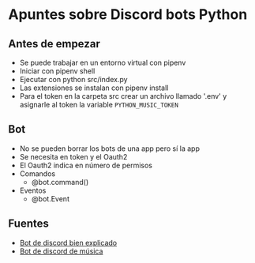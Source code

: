 # Apuntes sobre Discord bots Python

## Antes de empezar
* Se puede trabajar en un entorno virtual con pipenv
* Iniciar con pipenv shell
* Ejecutar con python src/index.py 
* Las extensiones se instalan con pipenv install 
* Para el token en la carpeta src crear un archivo llamado '.env' y asignarle al token la variable `PYTHON_MUSIC_TOKEN`

## Bot

* No se pueden borrar los bots de una app pero sí la app
* Se necesita en token y el Oauth2 
* El Oauth2 indica en número de permisos
* Comandos
  * @bot.command()
* Eventos
  * @bot.Event

## Fuentes

* [Bot de discord bien explicado](https://www.youtube.com/watch?v=05r7WsIXT-A)
* [Bot de discord de música](https://www.youtube.com/watch?v=ml-5tXRmmFk)
